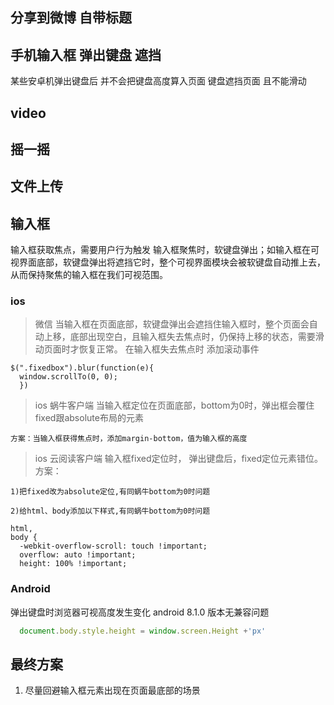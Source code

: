 ## 分享到微博  自带标题


## 手机输入框 弹出键盘 遮挡
某些安卓机弹出键盘后  并不会把键盘高度算入页面  键盘遮挡页面 且不能滑动
## video 
## 摇一摇
## 文件上传


## 输入框
 输入框获取焦点，需要用户行为触发
 输入框聚焦时，软键盘弹出；如输入框在可视界面底部，软键盘弹出将遮挡它时，整个可视界面模块会被软键盘自动推上去，从而保持聚焦的输入框在我们可视范围。
 ### ios
 >微信
 当输入框在页面底部，软键盘弹出会遮挡住输入框时，整个页面会自动上移，底部出现空白，且输入框失去焦点时，仍保持上移的状态，需要滑动页面时才恢复正常。
  在输入框失去焦点时 添加滚动事件
  ```
  $(".fixedbox").blur(function(e){
    window.scrollTo(0, 0);
    })
  ```
> ios 蜗牛客户端
    当输入框定位在页面底部，bottom为0时，弹出框会覆住fixed跟absolute布局的元素

    方案：当输入框获得焦点时，添加margin-bottom，值为输入框的高度
> ios 云阅读客户端
    输入框fixed定位时， 弹出键盘后，fixed定位元素错位。
    方案：

    1)把fixed改为absolute定位,有同蜗牛bottom为0时问题

    2)给html、body添加以下样式,有同蜗牛bottom为0时问题
```
html,
body {
  -webkit-overflow-scroll: touch !important;
  overflow: auto !important;
  height: 100% !important;
```

### Android 
弹出键盘时浏览器可视高度发生变化
android 8.1.0 版本无兼容问题

```js
  document.body.style.height = window.screen.Height +'px'
```
## 最终方案

1. 尽量回避输入框元素出现在页面最底部的场景
